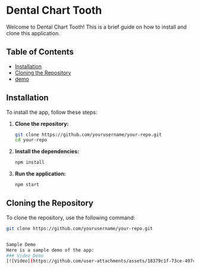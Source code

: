 # Dental Chart Tooth 

Welcome to Dental Chart Tooth! This is a brief guide on how to install and clone this application.

## Table of Contents
- [Installation](#installation)
- [Cloning the Repository](#cloning-the-repository)
- [demo](#demo)

## Installation

To install the app, follow these steps:

1. **Clone the repository:**
    ```sh
    git clone https://github.com/yourusername/your-repo.git
    cd your-repo
    ```

2. **Install the dependencies:**
    ```sh
    npm install
    ```

3. **Run the application:**
    ```sh
    npm start
    ```

## Cloning the Repository

To clone the repository, use the following command:

```sh
git clone https://github.com/yourusername/your-repo.git


Sample Demo
Here is a sample demo of the app:
### Video Demo
[![Video](https://github.com/user-attachments/assets/18379c1f-73ce-497c-a9f5-8c41d9582dd0)](https://github.com/user-attachments/assets/18379c1f-73ce-497c-a9f5-8c41d9582dd0)





